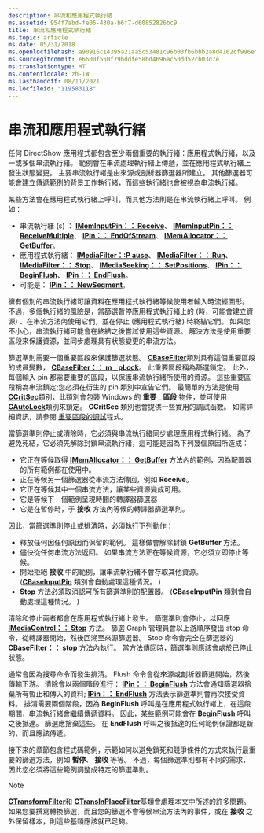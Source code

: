 ```yaml
---
description: 串流和應用程式執行緒
ms.assetid: 954f7abd-fe06-430a-b6f7-d60852826bc9
title: 串流和應用程式執行緒
ms.topic: article
ms.date: 05/31/2018
ms.openlocfilehash: a90916c14395a21aa5c53481c96b03fb6bbb2a8d4162cf996ef18ac15ce5e856
ms.sourcegitcommit: e6600f550f79bddfe58bd4696ac50dd52cb03d7e
ms.translationtype: MT
ms.contentlocale: zh-TW
ms.lasthandoff: 08/11/2021
ms.locfileid: "119583118"
---
```

# <a name="the-streaming-and-application-threads"></a>串流和應用程式執行緒

任何 DirectShow 應用程式都包含至少兩個重要的執行緒：應用程式執行緒，以及一或多個串流執行緒。 範例會在串流處理執行緒上傳遞，並在應用程式執行緒上發生狀態變更。 主要串流執行緒是由來源或剖析器篩選器所建立。 其他篩選器可能會建立傳遞範例的背景工作執行緒，而這些執行緒也會被視為串流執行緒。

某些方法會在應用程式執行緒上呼叫，而其他方法則是在串流執行緒上呼叫。 例如：

-   串流執行緒 (s) ： [**IMemInputPin：： Receive**](/windows/desktop/api/Strmif/nf-strmif-imeminputpin-receive)、 [**IMemInputPin：： ReceiveMultiple**](/windows/desktop/api/Strmif/nf-strmif-imeminputpin-receivemultiple)、 [**IPin：： EndOfStream**](/windows/desktop/api/Strmif/nf-strmif-ipin-endofstream)、 [**IMemAllocator：： GetBuffer**](/windows/desktop/api/Strmif/nf-strmif-imemallocator-getbuffer)。
-   應用程式執行緒： [**IMediaFilter：:P ause**](/windows/desktop/api/Strmif/nf-strmif-imediafilter-pause)、 [**IMediaFilter：： Run**](/windows/desktop/api/Strmif/nf-strmif-imediafilter-run)、 [**IMediaFilter：： Stop**](/windows/desktop/api/Strmif/nf-strmif-imediafilter-stop)、 [**IMediaSeeking：： SetPositions**](/windows/desktop/api/Strmif/nf-strmif-imediaseeking-setpositions)、 [**IPin：： BeginFlush**](/windows/desktop/api/Strmif/nf-strmif-ipin-beginflush)、 [**IPin：： EndFlush**](/windows/desktop/api/Strmif/nf-strmif-ipin-endflush)。
-   可能是： [**IPin：： NewSegment**](/windows/desktop/api/Strmif/nf-strmif-ipin-newsegment)。

擁有個別的串流執行緒可讓資料在應用程式執行緒等候使用者輸入時流經圖形。 不過，多個執行緒的風險是，當篩選暫停應用程式執行緒上的 (時，可能會建立資源) 、在串流方法內使用它們，並在停止 (應用程式執行緒) 時終結它們。 如果您不小心，串流執行緒可能會在終結之後嘗試使用這些資源。 解決方法是使用重要區段來保護資源，並同步處理具有狀態變更的串流方法。

篩選準則需要一個重要區段來保護篩選狀態。 [**CBaseFilter**](cbasefilter.md)類別具有這個重要區段的成員變數， [**CBaseFilter：： m \_ pLock**](cbasefilter-m-plock.md)。 此重要區段稱為篩選鎖定。 此外，每個輸入 pin 都需要重要的區段，以保護串流執行緒所使用的資源。 這些重要區段稱為串流鎖定;您必須在衍生的 pin 類別中宣告它們。 最簡單的方法是使用 [**CCritSec**](ccritsec.md)類別，此類別會包裝 Windows 的 **重要 \_ 區段** 物件，並可使用 [**CAutoLock**](cautolock.md)類別來鎖定。 **CCritSec** 類別也會提供一些實用的調試函數。 如需詳細資訊，請參閱 [重要區段的調試](critical-section-debugging-functions.md)程式。

當篩選準則停止或清除時，它必須與串流執行緒同步處理應用程式執行緒。 為了避免死結，它必須先解除封鎖串流執行緒，這可能是因為下列幾個原因所造成：

-   它正在等候取得 [**IMemAllocator：： GetBuffer**](/windows/desktop/api/Strmif/nf-strmif-imemallocator-getbuffer) 方法內的範例，因為配置器的所有範例都在使用中。
-   正在等候另一個篩選器從串流方法傳回，例如 **Receive**。
-   它正在等候其中一個串流方法，讓某些資源變成可用。
-   它是等候下一個範例呈現時間的轉譯器篩選器
-   它是在暫停時，于 **接收** 方法內等候的轉譯器篩選準則。

因此，當篩選準則停止或排清時，必須執行下列動作：

-   釋放任何因任何原因而保留的範例。 這樣做會解除封鎖 **GetBuffer** 方法。
-   儘快從任何串流方法返回。 如果串流方法正在等候資源，它必須立即停止等候。
-   開始拒絕 **接收** 中的範例，讓串流執行緒不會存取其他資源。  ([**CBaseInputPin**](cbaseinputpin.md) 類別會自動處理這種情況。 ) 
-   **Stop** 方法必須取消認可所有篩選準則的配置器。  (**CBaseInputPin** 類別會自動處理這種情況。 ) 

清除和停止兩者都會在應用程式執行緒上發生。 篩選準則會停止，以回應 [**IMediaControl：： Stop**](/windows/desktop/api/Control/nf-control-imediacontrol-stop) 方法。 篩選 Graph 管理員會以上游順序發出 stop 命令，從轉譯器開始，然後回溯至來源篩選器。 Stop 命令會完全在篩選器的 **CBaseFilter：： stop** 方法內執行。 當方法傳回時，篩選準則應該會處於已停止狀態。

通常會因為搜尋命令而發生排清。 Flush 命令會從來源或剖析器篩選開始，然後傳輸下游。 清除會以兩個階段進行： [**IPin：： BeginFlush**](/windows/desktop/api/Strmif/nf-strmif-ipin-beginflush) 方法會通知篩選器捨棄所有暫止和傳入的資料; [**IPin：： EndFlush**](/windows/desktop/api/Strmif/nf-strmif-ipin-endflush) 方法表示篩選準則會再次接受資料。 排清需要兩個階段，因為 **BeginFlush** 呼叫是在應用程式執行緒上，在這段期間，串流執行緒會繼續傳遞資料。 因此，某些範例可能會在 **BeginFlush** 呼叫之後抵達。 篩選應捨棄這些。 在 **EndFlush** 呼叫之後抵達的任何範例保證都是新的，而且應該傳遞。

接下來的章節包含程式碼範例，示範如何以避免鎖死和競爭條件的方式來執行最重要的篩選方法，例如 **暫停**、 **接收** 等等。 不過，每個篩選準則都有不同的需求，因此您必須將這些範例調整成特定的篩選準則。

> [!Note]  
> [**CTransformFilter**](ctransformfilter.md)和 [**CTransInPlaceFilter**](ctransinplacefilter.md)基類會處理本文中所述的許多問題。 如果您要撰寫轉換篩選，而且您的篩選不會等候串流方法內的事件，或在 **接收** 之外保留樣本，則這些基類應該就已足夠。

 

 

 



